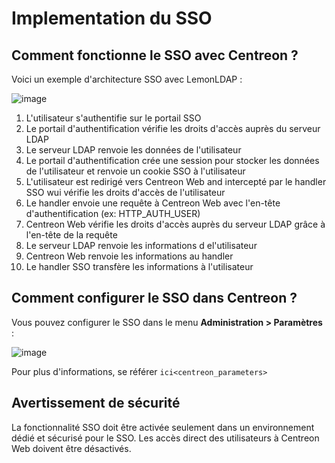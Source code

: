 # Implementation du SSO

## Comment fonctionne le SSO avec Centreon ?

Voici un exemple d'architecture SSO avec LemonLDAP :

![image](/images/howto/SSO_architecture.png)

1.  L'utilisateur s'authentifie sur le portail SSO
2.  Le portail d'authentification vérifie les droits d'accès auprès du serveur
    LDAP
3.  Le serveur LDAP renvoie les données de l'utilisateur
4.  Le portail d'authentification crée une session pour stocker les données de
    l'utilisateur et renvoie un cookie SSO à l'utilisateur
5.  L'utilisateur est redirigé vers Centreon Web and intercepté par le handler
    SSO wui vérifie les droits d'accès de l'utilisateur
6.  Le handler envoie une requête à Centreon Web avec l'en-tête
    d'authentification (ex: HTTP\_AUTH\_USER)
7.  Centreon Web vérifie les droits d'accès auprès du serveur LDAP grâce à
    l'en-tête de la requête
8.  Le serveur LDAP renvoie les informations d el'utilisateur
9.  Centreon Web renvoie les informations au handler
10. Le handler SSO transfère les informations à l'utilisateur

## Comment configurer le SSO dans Centreon ?

Vous pouvez configurer le SSO dans le menu **Administration \> Paramètres** :

![image](/images/howto/SSO_configuration.png)

Pour plus d'informations, se référer `ici<centreon_parameters>`

## Avertissement de sécurité

La fonctionnalité SSO doit être activée seulement dans un environnement dédié et
sécurisé pour le SSO. Les accès direct des utilisateurs à Centreon Web doivent
être désactivés.

